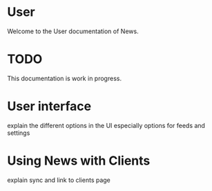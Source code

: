 # User

Welcome to the User documentation of News.

# TODO 
This documentation is work in progress.

# User interface

explain the different options in the UI especially options for feeds and settings

# Using News with Clients

explain sync and link to clients page
